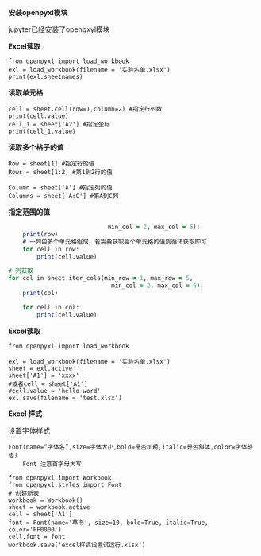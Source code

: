 **安装openpyxl模块**

jupyter已经安装了opengxyl模块

**Excel读取**

    from openpyxl import load_workbook
    exl = load_workbook(filename = '实验名单.xlsx')
    print(exl.sheetnames)

**读取单元格**

    cell = sheet.cell(row=1,column=2) #指定行列数
    print(cell.value)
    cell_1 = sheet['A2'] #指定坐标
    print(cell_1.value)

**读取多个格子的值**

```cells = sheet['A1:C8'] #指定坐标范围
Row = sheet[1] #指定行的值
Rows = sheet[1:2] #第1到2行的值

Column = sheet['A'] #指定列的值
Columns = sheet['A:C'] #第A到C列
```

**指定范围的值**
```for row in sheet.iter_rows(min_row = 1, max_row = 5,
                            min_col = 2, max_col = 6):
    print(row)
    # 一列由多个单元格组成，若需要获取每个单元格的值则循环获取即可
    for cell in row:
        print(cell.value)

# 列获取
for col in sheet.iter_cols(min_row = 1, max_row = 5,
                             min_col = 2, max_col = 6):
    print(col)

    for cell in col:
        print(cell.value)
```

**Excel读取**

```
from openpyxl import load_workbook

exl = load_workbook(filename = '实验名单.xlsx')
sheet = exl.active
sheet['A1'] = 'xxxx'       
#或者cell = sheet['A1'] 
#cell.value = 'hello word'
exl.save(filename = 'test.xlsx') 
```

**Excel 样式**

设置字体样式

    Font(name=“字体名”,size=字体大小,bold=是否加粗,italic=是否斜体,color=字体颜色)
        Font 注意首字母大写
```
from openpyxl import Workbook
from openpyxl.styles import Font
# 创建新表   
workbook = Workbook()
sheet = workbook.active
cell = sheet['A1']
font = Font(name='草书', size=10, bold=True, italic=True, color='FF0000')
cell.font = font
workbook.save('excel样式设置试运行.xlsx')
```
